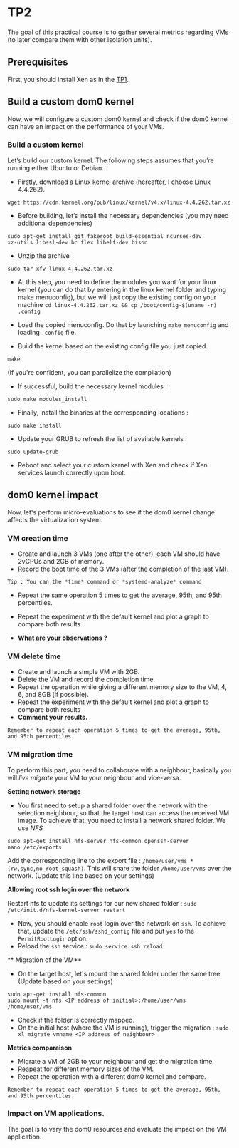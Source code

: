 # TP2 

The goal of this practical course is to gather several metrics regarding VMs (to later compare them with other isolation units).

## Prerequisites

First, you should install Xen as in the [TP1](https://github.com/djobiii2078/cloud_course_resources/tree/main/TP/TP1). 

## Build a custom dom0 kernel 

Now, we will configure a custom dom0 kernel and check if the dom0 kernel can have an impact on the performance of your VMs. 

### Build a custom kernel 

Let’s build our custom kernel. The following steps assumes that you’re running either Ubuntu or Debian.
- Firstly, download a Linux kernel archive (hereafter, I choose Linux 4.4.262).
```
wget https://cdn.kernel.org/pub/linux/kernel/v4.x/linux-4.4.262.tar.xz
```
- Before building, let’s install the necessary dependencies (you may need additional dependencies)
```
sudo apt-get install git fakeroot build-essential ncurses-dev
xz-utils libssl-dev bc flex libelf-dev bison
```
- Unzip the archive
```
sudo tar xfv linux-4.4.262.tar.xz
```

- At this step, you need to define the modules you want for your linux kernel (you can
do that by entering in the linux kernel folder and typing make menuconfig), but we will
just copy the existing config on your machine
```cd linux-4.4.262.tar.xz && cp /boot/config-$(uname -r) .config```

- Load the copied menuconfig. Do that by launching `make menuconfig` and loading `.config` file.

- Build the kernel based on the existing config file you just copied.

```
make 
``` 

(If you're confident, you can parallelize the compilation)

- If successful, build the necessary kernel modules : 

```
sudo make modules_install 
```

- Finally, install the binaries at the corresponding locations : 

```
sudo make install 
```

- Update your GRUB to refresh the list of available kernels : 

```
sudo update-grub 
```

- Reboot and select your custom kernel with Xen and check if Xen services launch correctly upon boot.  

## dom0 kernel impact 

Now, let's perform micro-evaluations to see if the dom0 kernel change affects the virtualization system.

### VM creation time 

- Create and launch 3 VMs (one after the other), each VM should have 2vCPUs and 2GB of memory. 
- Record the boot time of the 3 VMs (after the completion of the last VM). 

```
Tip : You can the *time* command or *systemd-analyze* command
```

- Repeat the same operation 5 times to get the average, 95th, and 95th percentiles.
- Repeat the experiment with the default kernel and plot a graph to compare both results 

- **What are your observations ?**

### VM delete time 

- Create and launch a simple VM with 2GB.
- Delete the VM and record the completion time.
- Repeat the operation while giving a different memory size to the VM, 4, 6, and 8GB (if possible).
- Repeat the experiment with the default kernel and plot a graph to compare both results
- **Comment your results.**

```
Remember to repeat each operation 5 times to get the average, 95th, and 95th percentiles.
```

### VM migration time 

To perform this part, you need to collaborate with a neighbour, basically you will *live migrate* your VM to your neighbour and vice-versa.

**Setting network storage**

- You first need to setup a shared folder over the network with the selection neighbour, so that the target host can access the received VM image.
To achieve that, you need to install a network shared folder. We use *NFS*
```
sudo apt-get install nfs-server nfs-common openssh-server
nano /etc/exports
```

Add the corresponding line to the export file : `/home/user/vms *(rw,sync,no_root_squash)`. 
This will share the folder `/home/user/vms` over the network. (Update this line based on your settings)

**Allowing root ssh login over the network**

Restart nfs to update its settings for our new shared folder : `sudo /etc/init.d/nfs-kernel-server restart`

- Now, you should enable `root` login over the network on `ssh`. 
To achieve that, update the `/etc/ssh/sshd_config` file and put `yes` to the `PermitRootLogin` option.
- Reload the `ssh` service : `sudo service ssh reload` 

** Migration of the VM** 
- On the target host, let's mount the shared folder under the same tree (Update based on your settings)

```
sudo apt-get install nfs-common
sudo mount -t nfs <IP address of initial>:/home/user/vms /home/user/vms
```
- Check if the folder is correctly mapped.
- On the initial host (where the VM is running), trigger the migration : `sudo xl migrate vmname <IP address of neighbour>`

**Metrics comparaison**

- Migrate a VM of 2GB to your neighbour and get the migration time.
- Reapeat for different memory sizes of the VM. 
- Repeat the operation with a different dom0 kernel and compare. 

```
Remember to repeat each operation 5 times to get the average, 95th, and 95th percentiles.
```

### Impact on VM applications.

The goal is to vary the dom0 resources and evaluate the impact on the VM application. 



